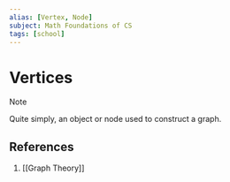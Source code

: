```yaml
---
alias: [Vertex, Node]
subject: Math Foundations of CS
tags: [school]
---
```

# Vertices

> [!note]
> Quite simply, an object or node used to construct a graph.

## References
1. [[Graph Theory]]